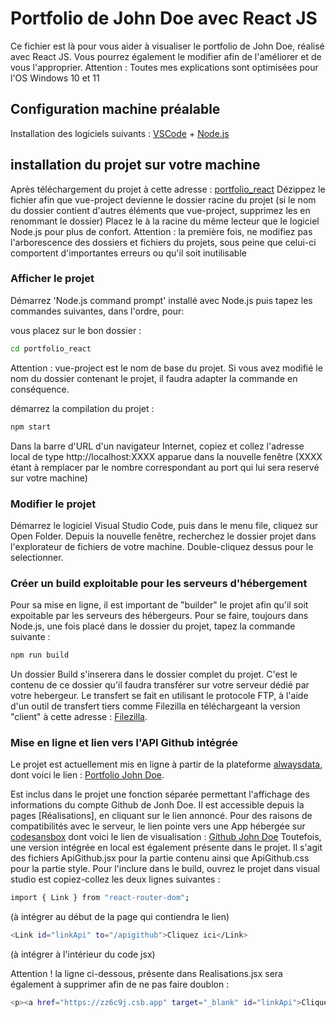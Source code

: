 # Portfolio de John Doe avec React JS

Ce fichier est là pour vous aider à visualiser le portfolio de John Doe, réalisé avec React JS.
Vous pourrez également le modifier afin de l'améliorer et de vous l'approprier.
Attention : Toutes mes explications sont optimisées pour l'OS Windows 10 et 11

## Configuration machine préalable

Installation des logiciels suivants :
[VSCode](https://code.visualstudio.com/) + [Node.js](https://nodejs.org/download)

## installation du projet sur votre machine

Après téléchargement du projet à cette adresse : [portfolio_react](https://github.com/julien-turck/portfolio_react)
Dézippez le fichier afin que vue-project devienne le dossier racine du projet (si le nom du dossier contient d'autres éléments que vue-project, supprimez les en renommant le dossier)
Placez le à la racine du même lecteur que le logiciel Node.js pour plus de confort.
Attention : la première fois, ne modifiez pas l'arborescence des dossiers et fichiers du projets, sous peine que celui-ci comportent d'importantes erreurs ou qu'il soit inutilisable

### Afficher le projet

Démarrez 'Node.js command prompt' installé avec Node.js puis tapez les commandes suivantes, dans l'ordre, pour:

vous placez sur le bon dossier :

```sh
cd portfolio_react
```

Attention : vue-project est le nom de base du projet. Si vous avez modifié le nom du dossier contenant le projet, il faudra adapter la commande en conséquence.

démarrez la compilation du projet :

```sh
npm start
```

Dans la barre d'URL d'un navigateur Internet, copiez et collez l'adresse local de type http://localhost:XXXX apparue dans la nouvelle fenêtre (XXXX étant à remplacer par le nombre correspondant au port qui lui sera reservé sur votre machine)

### Modifier le projet

Démarrez le logiciel Visual Studio Code, puis dans le menu file, cliquez sur Open Folder. Depuis la nouvelle fenêtre, recherchez le dossier projet dans l'explorateur de fichiers de votre machine. Double-cliquez dessus pour le selectionner.

### Créer un build exploitable pour les serveurs d'hébergement

Pour sa mise en ligne, il est important de "builder" le projet afin qu'il soit expoitable par les serveurs des hébergeurs.
Pour se faire, toujours dans Node.js, une fois placé dans le dossier du projet, tapez la commande suivante :

```sh
npm run build
```

Un dossier Build s'inserera dans le dossier complet du projet. C'est le contenu de ce dossier qu'il faudra transférer sur votre serveur dédié par votre hebergeur.
Le transfert se fait en utilisant le protocole FTP, à l'aide d'un outil de transfert tiers comme Filezilla en téléchargeant la version "client" à cette adresse : [Filezilla](https://filezilla-project.org).

### Mise en ligne et lien vers l'API Github intégrée

Le projet est actuellement mis en ligne à partir de la plateforme [alwaysdata](https://alwaysdata.net), dont voici le lien : [Portfolio John Doe](https://julienturck.alwaysdata.net).

Est inclus dans le projet une fonction séparée permettant l'affichage des informations du compte Github de Jonh Doe. Il est accessible depuis la pages [Réalisations], en cliquant sur le lien annoncé.
Pour des raisons de compatibilités avec le serveur, le lien pointe vers une App hébergée sur [codesansbox](https://codesandbox.io) dont voici le lien de visualisation : [Github John Doe](https://zz6c9j.csb.app)
Toutefois, une version intégrée en local est également présente dans le projet. Il s'agit des fichiers ApiGithub.jsx pour la partie contenu ainsi que ApiGithub.css pour la partie style. Pour l'inclure dans le build, ouvrez le projet dans visual studio est copiez-collez les deux lignes suivantes :

```sh
import { Link } from "react-router-dom";
```

(à intégrer au début de la page qui contiendra le lien)

```sh
<Link id="linkApi" to="/apigithub">Cliquez ici</Link>
```

(à intégrer à l'intérieur du code jsx)

Attention ! la ligne ci-dessous, présente dans Realisations.jsx sera également à supprimer afin de ne pas faire doublon :

```sh
<p><a href="https://zz6c9j.csb.app" target="_blank" id="linkApi">Cliquez ici</a> pour accéder aux Repositories Github des projets présentés.</p>
```
